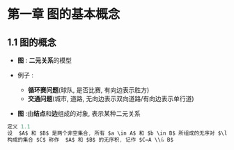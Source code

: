 # 第一章 图的基本概念

## 1.1 图的概念

+ **图** : **二元关系**的模型

+ 例子 :

  + **循环赛问题**(球队, 是否比赛, 有向边表示胜方)
  + **交通问题**(城市, 道路, 无向边表示双向道路/有向边表示单行道)

+ **图** :由**结点**和**边**组成的对象, 表示某种二元关系

```C
定义 1.1
设  $A$ 和 $B$ 是两个非空集合, 所有 $a \in A$ 和 $b \in B$ 所组成的无序对 $\lbrace a,b\rbrace$ 
构成的集合 $C$ 称作  $A$ 和 $B$ 的无序积, 记作 $C=A \\& B$ 
```
